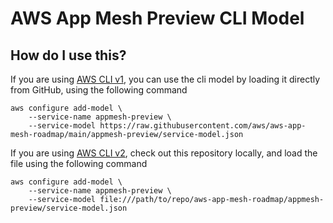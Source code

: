# AWS App Mesh Preview CLI Model

## How do I use this?

If you are using [AWS CLI v1](https://docs.aws.amazon.com/cli/latest/userguide/install-cliv1.html), you can use the cli model by loading it directly from GitHub, using the following command

```
aws configure add-model \
    --service-name appmesh-preview \
    --service-model https://raw.githubusercontent.com/aws/aws-app-mesh-roadmap/main/appmesh-preview/service-model.json
```


If you are using [AWS CLI v2](https://docs.aws.amazon.com/cli/latest/userguide/install-cliv2.html), check out this repository locally, and load the file using the following command

```
aws configure add-model \
    --service-name appmesh-preview \
    --service-model file:///path/to/repo/aws-app-mesh-roadmap/appmesh-preview/service-model.json
```
